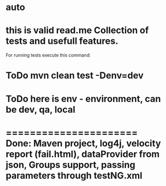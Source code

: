 # auto
this is valid read.me
Collection of tests and usefull features.
======================
For running tests execute this command:
# ToDo mvn clean test -Denv=dev
# ToDo here is env - environment, can be dev, qa, local

======================
Done:
Maven project,
log4j,
velocity report (fail.html),
dataProvider from json,
Groups support,
passing parameters through testNG.xml
======================
